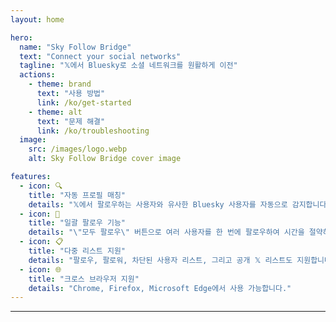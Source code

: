 ```yaml
---
layout: home

hero:
  name: "Sky Follow Bridge"
  text: "Connect your social networks"
  tagline: "𝕏에서 Bluesky로 소셜 네트워크를 원활하게 이전"
  actions:
    - theme: brand
      text: "사용 방법"
      link: /ko/get-started
    - theme: alt
      text: "문제 해결"
      link: /ko/troubleshooting
  image:
    src: /images/logo.webp
    alt: Sky Follow Bridge cover image

features:
  - icon: 🔍
    title: "자동 프로필 매칭"
    details: "𝕏에서 팔로우하는 사용자와 유사한 Bluesky 사용자를 자동으로 감지합니다."
  - icon: 🚀
    title: "일괄 팔로우 기능"
    details: "\"모두 팔로우\" 버튼으로 여러 사용자를 한 번에 팔로우하여 시간을 절약하세요."
  - icon: 📋
    title: "다중 리스트 지원"
    details: "팔로우, 팔로워, 차단된 사용자 리스트, 그리고 공개 𝕏 리스트도 지원합니다."
  - icon: 🌐
    title: "크로스 브라우저 지원"
    details: "Chrome, Firefox, Microsoft Edge에서 사용 가능합니다."
---
```


---

<Voices 
  title="사람들의 이야기"
  moreLabel="더 보기"
/>
